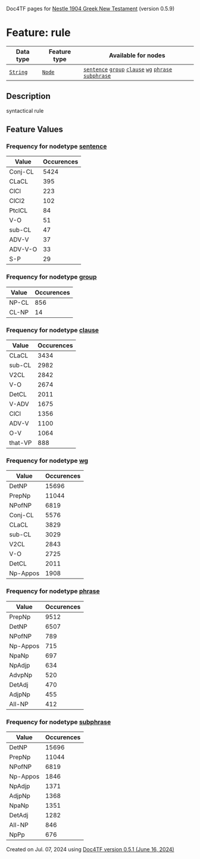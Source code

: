 Doc4TF pages for [Nestle 1904 Greek New Testament](https://github.com/saulocantanhede/tfgreek2/tree/0158b08039fb672626b3f9c2774f4d97120826fb/tf) (version 0.5.9)
# Feature: rule
Data type|Feature type|Available for nodes
---|---|---
[`String`](featuresbydatatype.md#string)|[`Node`](featuresbytype.md#node)| [`sentence`](featuresbynodetype.md#sentence)  [`group`](featuresbynodetype.md#group)  [`clause`](featuresbynodetype.md#clause)  [`wg`](featuresbynodetype.md#wg)  [`phrase`](featuresbynodetype.md#phrase)  [`subphrase`](featuresbynodetype.md#subphrase) 
## Description
syntactical rule
## Feature Values
### Frequency for nodetype [sentence](featuresbynodetype.md#sentence)
Value|Occurences
---|---
Conj-CL|5424
CLaCL|395
ClCl|223
ClCl2|102
PtclCL|84
V-O|51
sub-CL|47
ADV-V|37
ADV-V-O|33
S-P|29
### Frequency for nodetype [group](featuresbynodetype.md#group)
Value|Occurences
---|---
NP-CL|856
CL-NP|14
### Frequency for nodetype [clause](featuresbynodetype.md#clause)
Value|Occurences
---|---
CLaCL|3434
sub-CL|2982
V2CL|2842
V-O|2674
DetCL|2011
V-ADV|1675
ClCl|1356
ADV-V|1100
O-V|1064
that-VP|888
### Frequency for nodetype [wg](featuresbynodetype.md#wg)
Value|Occurences
---|---
DetNP|15696
PrepNp|11044
NPofNP|6819
Conj-CL|5576
CLaCL|3829
sub-CL|3029
V2CL|2843
V-O|2725
DetCL|2011
Np-Appos|1908
### Frequency for nodetype [phrase](featuresbynodetype.md#phrase)
Value|Occurences
---|---
PrepNp|9512
DetNP|6507
NPofNP|789
Np-Appos|715
NpaNp|697
NpAdjp|634
AdvpNp|520
DetAdj|470
AdjpNp|455
All-NP|412
### Frequency for nodetype [subphrase](featuresbynodetype.md#subphrase)
Value|Occurences
---|---
DetNP|15696
PrepNp|11044
NPofNP|6819
Np-Appos|1846
NpAdjp|1371
AdjpNp|1368
NpaNp|1351
DetAdj|1282
All-NP|846
NpPp|676
 

Created on Jul. 07, 2024 using [Doc4TF version 0.5.1 (June 16, 2024)](https://github.com/tonyjurg/Doc4TF/blob/main/CreateFeatureDoc.ipynb) 